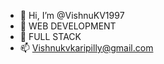 - 👋 Hi, I’m @VishnuKV1997
- 👀 WEB DEVELOPMENT
- 🌱 FULL STACK
- 📫 Vishnukvkaripilly@gmail.com

<!---
VishnuKV1997/VishnuKV1997 is a ✨ special ✨ repository because its `README.md` (this file) appears on your GitHub profile.
You can click the Preview link to take a look at your changes.
--->
